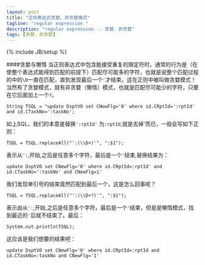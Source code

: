 ```yaml
---
layout: post
title: "正则表达式贪婪、非贪婪模式"
tagline: "regular expression "
description: "regular expression -- 贪婪、非贪婪"
tags: [贪婪、非贪婪]
---
```

{% include JB/setup %}

####贪婪与懒惰
  当正则表达式中包含能接受重复的限定符时，通常的行为是（在使整个表达式能得到匹配的前提下）匹配尽可能多的字符，也就是说整个匹配过程的中的`\D`一直在匹配，直到发现最后一个`'`才结束。这在正则中被叫做贪婪模式！ 当然有了贪婪模式，就有非贪婪（懒惰）模式，也就是匹配尽可能少的字符，只要在它后面加上一个`?`。

	String TSQL = "update DsptVO set CNewFlg='0' where id.CRptId=':rptId' and id.CTaskNo=':taskNo';

  如上SQL，我们的本意是替换`':rptId'` 为`:rptId`,就是去掉'而已，一般会写如下正则：

	TSQL = TSQL.replaceAll("':(\\D+)'", ":$1");
  表示从`':`,开始,之后是任意多个字符，最后是一个`'`结束,替换结果为：

	update DsptVO set CNewFlg='0' where id.CRptId=:rptId' and id.CTaskNo=':taskNo' and CNewFlg=1'
  我们发现单引号的结束竟然匹配到最后一个，这是怎么回事呢？

  

  	TSQL = TSQL.replaceAll("':(\\D+?)'", ":$1");
  表示由从`':`,开始,之后是任意多个字符，最后是一个`'`结束，但是是懒惰模式，找到最近的`'`后就不结束了。最后：

  	System.out.println(TSQL);
  这应该是我们想要的结果吧：
        
  	update DsptVO set CNewFlg='0' where id.CRptId=:rptId and id.CTaskNo=:taskNo and CNewFlg='1'

